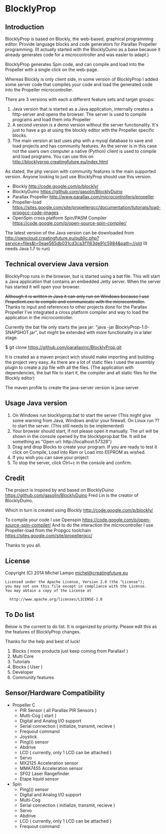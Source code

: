BlocklyProp
=======================

Introduction
-----------------

BlocklyProp is based on Blockly, the web-based, graphical programming editor. Provide language blocks and code generators for Parallax Propeller programming.
(It actually started with the BlocklyDuino as a base because it already generates code for a microcontroller and was easier to adapt.)

BlocklyProp generates Spin code, and can compile and load into the Propeller with a single click on the web-page.

Whereas Blockly is only client side, in some version of BlocklyProp I added some server code that compiles your code and load the generated code into the Propeller microcontroller.

There are 3 versions with each a different feature sets and target groups:

1. Java version that is started as a Java application, internally creates a http-server and opens the browser. The server is used to compile programs and load them into Propeller
2. A second version is a demo version without the server functionality. It's just to have a go at using the blockly editor with the Propeller specific blocks.
3. The main version at last uses php with a mysql database to save and load projects and has community features. As the server is in this case not the users own computer a native (Python) client is used to compile and load programs.
You can use this on http://blocklyprop.creatingfuture.eu/index.html

As stated, the php version with community features is the main supported version. Anyone looking to just use BlocklyProp should use this version.


* Blockly http://code.google.com/p/blockly/
* BlocklyDuino https://github.com/gasolin/BlocklyDuino
* Parallax Propeller http://www.parallax.com/microcontrollers/propeller
* Propeller-load https://sites.google.com/site/propellergcc/documentation/tutorials/load-propgcc-code-images
* OpenSpin cross platform Spin/PASM Compiler https://code.google.com/p/open-source-spin-compiler/

The latest version of the Java version can be downloaded from http://owncloud.creatingfuture.eu/public.php?service=files&t=0eae565db031cd3ca3f1163de91c5984&path=//old
(It needs Java 1.7 to run)

Technical overview Java version
-------------------------------

BlocklyProp runs in the browser, but is started using a bat file.
This will start a Java application that contains an embedded Jetty server. When the server has started it will open your browser.

~~Although it is written in Java it can only run on Windows because I use Propellent.exe to compile and communicate with the microcontroller.~~
Thanks to input and references to other projects done for the Parallax Propeller I've integrated a cross platform compiler and way to load the application in the microcontroller.

Currently the bat file only starts the java jar: "java -jar BlocklyProp-1.0-SNAPSHOT.jar", but might be extended with more functionality in a later stage.

$ git clone https://github.com/parallaxinc/BlocklyProp.git

It is created as a maven project wich should make importing and building the project very easy.
As there are a lot of static files I used the assembly plugin to create a zip file with all the files.
(The application with dependencies, the bat file to start it, the compiler and all static files for the Blockly editor)

The maven profile to create the java-server version is java-server.


Usage Java version
-----------------

1. On Windows run blocklyprop.bat to start the server (This might give some warning from Java, Windows and/or your firewall.
On Linux run ?? to start the server. (This still needs to be implemented)
2. Your browser should start, if not please open it manually. The url will be shown in the console opened by the blocklyprop.bat file. It will be something as "Open url: http://localhost:57328")
3. Drag and drop Blocks to create your program. If you are ready to test it click on Compile, Load into Ram or Load into EEPROM as wished.
4. If you wish you can save your project
5. To stop the server, click Ctrl+c in the console and confirm.


Credit
-----------------

The project is inspired by and based on BlocklyDuino https://github.com/gasolin/BlocklyDuino
Fred Lin is the creator of BlocklyDuino.

Which in turn is created using Blockly http://code.google.com/p/blockly/

To compile your code I use Openspin https://code.google.com/p/open-source-spin-compiler/
And to do the interaction the microcontroller I use Propeller-load from the Propgcc toolchain  https://sites.google.com/site/propellergcc/

Thanks to you all.

License
-----------------
Copyright (C) 2014 Michel Lampo michel@creatingfuture.eu

```
Licensed under the Apache License, Version 2.0 (the "License");
you may not use this file except in compliance with the License.
You may obtain a copy of the License at

  http://www.apache.org/licenses/LICENSE-2.0
```
To Do list
-----------------

Below is the current to do list. It is organized by priority. Please edit this as the features of BlocklyProp changes.

Thanks for the help and best of luck!

1. Blocks ( more products just keep coming from Parallax! )
2. Multi Core
3. Tutorials
  1. Blocks ( User )
  2. Developer
4. Community features

Sensor/Hardware Compatibility
-----------------
- Propeller C
  - PIR Sensor ( all Parallax PIR Sensors )
  - Mutli-Cog ( start )
  - Digital and Analog I/O support
  - Serial connection ( initialize, transmit, recieve )
  - Frequout command
  - Joystick
  - Ping))) sensor
  - Abdrive
  - LCD ( currently, only 1 LCD can be attached )
  - Servo
  - MX2125 Acceleration sensor
  - MMA7455 Acceleration sensor
  - SF02 Laser Rangefinder
  - Etape liquid sensor
- Spin
  - Ping))) sensor
  - Digital and Analog I/O support
  - Multi-Cog
  - Serial connection ( initialize, transmit, recieve )
  - Servo
  - Abdrive
  - LCD ( currently, only 1 LCD can be attached )
  - Frequout command
